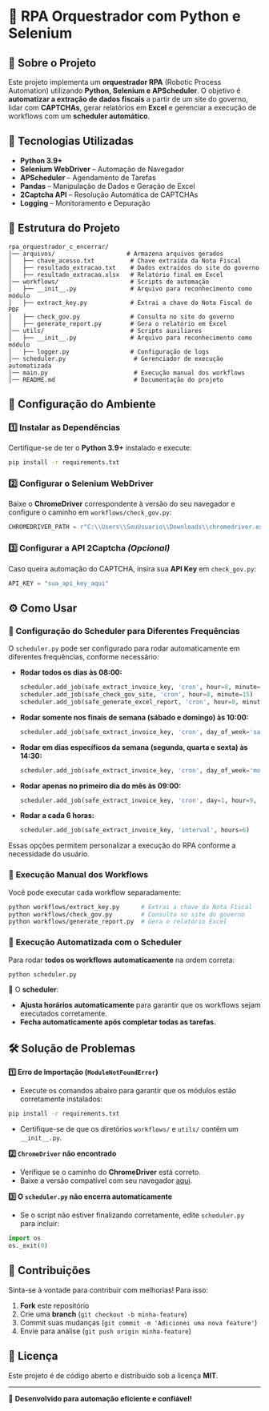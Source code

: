# 📌 RPA Orquestrador com Python e Selenium

## 📖 Sobre o Projeto
Este projeto implementa um **orquestrador RPA** (Robotic Process Automation) utilizando **Python, Selenium e APScheduler**. O objetivo é **automatizar a extração de dados fiscais** a partir de um site do governo, lidar com **CAPTCHAs**, gerar relatórios em **Excel** e gerenciar a execução de workflows com um **scheduler automático**.

## 🚀 Tecnologias Utilizadas

- **Python 3.9+**
- **Selenium WebDriver** – Automação de Navegador
- **APScheduler** – Agendamento de Tarefas
- **Pandas** – Manipulação de Dados e Geração de Excel
- **2Captcha API** – Resolução Automática de CAPTCHAs
- **Logging** – Monitoramento e Depuração

## 📂 Estrutura do Projeto

```
rpa_orquestrador_c_encerrar/
│── arquivos/                    # Armazena arquivos gerados
│   ├── chave_acesso.txt          # Chave extraída da Nota Fiscal
│   ├── resultado_extracao.txt    # Dados extraídos do site do governo
│   ├── resultado_extracao.xlsx   # Relatório final em Excel
│── workflows/                    # Scripts de automação
│   ├── __init__.py               # Arquivo para reconhecimento como módulo
│   ├── extract_key.py            # Extrai a chave da Nota Fiscal do PDF
│   ├── check_gov.py              # Consulta no site do governo
│   ├── generate_report.py        # Gera o relatório em Excel
│── utils/                        # Scripts auxiliares
│   ├── __init__.py               # Arquivo para reconhecimento como módulo
│   ├── logger.py                 # Configuração de logs
│── scheduler.py                   # Gerenciador de execução automatizada
│── main.py                        # Execução manual dos workflows
│── README.md                      # Documentação do projeto
```

## 🔧 Configuração do Ambiente

### 1️⃣ **Instalar as Dependências**
Certifique-se de ter o **Python 3.9+** instalado e execute:

```sh
pip install -r requirements.txt
```

### 2️⃣ **Configurar o Selenium WebDriver**
Baixe o **ChromeDriver** correspondente à versão do seu navegador e configure o caminho em `workflows/check_gov.py`:

```python
CHROMEDRIVER_PATH = r"C:\\Users\\SeuUsuario\\Downloads\\chromedriver.exe"
```

### 3️⃣ **Configurar a API 2Captcha** *(Opcional)*
Caso queira automação do CAPTCHA, insira sua **API Key** em `check_gov.py`:

```python
API_KEY = "sua_api_key_aqui"
```

## ⚙️ Como Usar

### 📅 Configuração do Scheduler para Diferentes Frequências
O `scheduler.py` pode ser configurado para rodar automaticamente em diferentes frequências, conforme necessário:

- **Rodar todos os dias às 08:00:**
  ```python
  scheduler.add_job(safe_extract_invoice_key, 'cron', hour=8, minute=0)
  scheduler.add_job(safe_check_gov_site, 'cron', hour=8, minute=15)
  scheduler.add_job(safe_generate_excel_report, 'cron', hour=8, minute=30)
  ```

- **Rodar somente nos finais de semana (sábado e domingo) às 10:00:**
  ```python
  scheduler.add_job(safe_extract_invoice_key, 'cron', day_of_week='sat,sun', hour=10, minute=0)
  ```

- **Rodar em dias específicos da semana (segunda, quarta e sexta) às 14:30:**
  ```python
  scheduler.add_job(safe_extract_invoice_key, 'cron', day_of_week='mon,wed,fri', hour=14, minute=30)
  ```

- **Rodar apenas no primeiro dia do mês às 09:00:**
  ```python
  scheduler.add_job(safe_extract_invoice_key, 'cron', day=1, hour=9, minute=0)
  ```

- **Rodar a cada 6 horas:**
  ```python
  scheduler.add_job(safe_extract_invoice_key, 'interval', hours=6)
  ```

Essas opções permitem personalizar a execução do RPA conforme a necessidade do usuário.


### 📌 **Execução Manual dos Workflows**
Você pode executar cada workflow separadamente:

```sh
python workflows/extract_key.py      # Extrai a chave da Nota Fiscal
python workflows/check_gov.py        # Consulta no site do governo
python workflows/generate_report.py  # Gera o relatório Excel
```

### 📌 **Execução Automatizada com o Scheduler**
Para rodar **todos os workflows automaticamente** na ordem correta:

```sh
python scheduler.py
```

📌 O **scheduler**:
- **Ajusta horários automaticamente** para garantir que os workflows sejam executados corretamente.
- **Fecha automaticamente após completar todas as tarefas.**

## 🛠 Solução de Problemas

**1️⃣ Erro de Importação (`ModuleNotFoundError`)**
- Execute os comandos abaixo para garantir que os módulos estão corretamente instalados:
```sh
pip install -r requirements.txt
```
- Certifique-se de que os diretórios `workflows/` e `utils/` contêm um `__init__.py`.

**2️⃣ `ChromeDriver` não encontrado**
- Verifique se o caminho do **ChromeDriver** está correto.
- Baixe a versão compatível com seu navegador [aqui](https://chromedriver.chromium.org/downloads).

**3️⃣ O `scheduler.py` não encerra automaticamente**
- Se o script não estiver finalizando corretamente, edite `scheduler.py` para incluir:
```python
import os
os._exit(0)
```

## 📌 Contribuições
Sinta-se à vontade para contribuir com melhorias! Para isso:
1. **Fork** este repositório
2. Crie uma **branch** (`git checkout -b minha-feature`)
3. Commit suas mudanças (`git commit -m 'Adicionei uma nova feature'`)
4. Envie para análise (`git push origin minha-feature`)

## 📜 Licença
Este projeto é de código aberto e distribuído sob a licença **MIT**.

---
🚀 **Desenvolvido para automação eficiente e confiável!**

